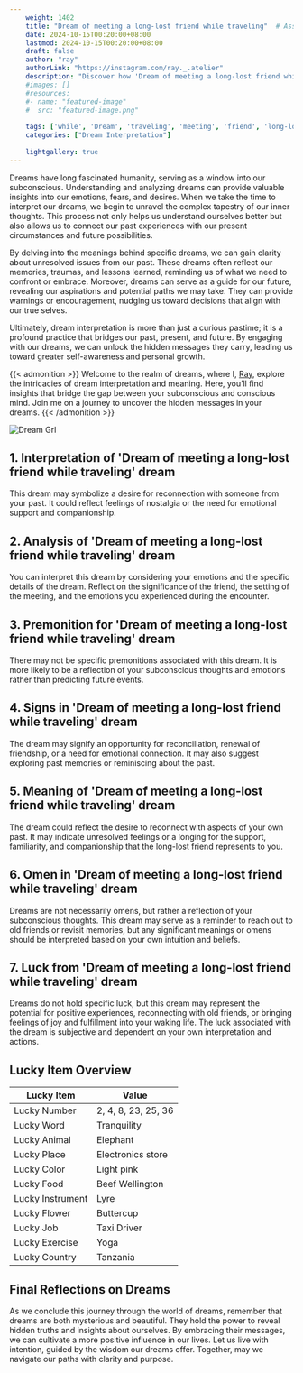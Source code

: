 ```yaml
---
    weight: 1402
    title: "Dream of meeting a long-lost friend while traveling"  # Assuming 'title' column exists
    date: 2024-10-15T00:20:00+08:00
    lastmod: 2024-10-15T00:20:00+08:00
    draft: false
    author: "ray"
    authorLink: "https://instagram.com/ray._.atelier"
    description: "Discover how 'Dream of meeting a long-lost friend while traveling' can interpret your future and uncover its significant meanings in your life."
    #images: []
    #resources:
    #- name: "featured-image"
    #  src: "featured-image.png"
    
    tags: ['while', 'Dream', 'traveling', 'meeting', 'friend', 'long-lost']
    categories: ["Dream Interpretation"]
    
    lightgallery: true
---
```

    
Dreams have long fascinated humanity, serving as a window into our subconscious. Understanding and analyzing dreams can provide valuable insights into our emotions, fears, and desires. When we take the time to interpret our dreams, we begin to unravel the complex tapestry of our inner thoughts. This process not only helps us understand ourselves better but also allows us to connect our past experiences with our present circumstances and future possibilities.

By delving into the meanings behind specific dreams, we can gain clarity about unresolved issues from our past. These dreams often reflect our memories, traumas, and lessons learned, reminding us of what we need to confront or embrace. Moreover, dreams can serve as a guide for our future, revealing our aspirations and potential paths we may take. They can provide warnings or encouragement, nudging us toward decisions that align with our true selves.

Ultimately, dream interpretation is more than just a curious pastime; it is a profound practice that bridges our past, present, and future. By engaging with our dreams, we can unlock the hidden messages they carry, leading us toward greater self-awareness and personal growth.

{{< admonition >}}
Welcome to the realm of dreams, where I, [Ray](https://instagram.com/ray._.atelier), explore the intricacies of dream interpretation and meaning. Here, you’ll find insights that bridge the gap between your subconscious and conscious mind. Join me on a journey to uncover the hidden messages in your dreams.
{{< /admonition >}}

![Dream Grl](https://cdn.pixabay.com/photo/2017/11/02/03/35/gothic-2910057_1280.jpg "Dream Grl")

## 1. Interpretation of 'Dream of meeting a long-lost friend while traveling' dream
 This dream may symbolize a desire for reconnection with someone from your past. It could reflect feelings of nostalgia or the need for emotional support and companionship.

## 2. Analysis of 'Dream of meeting a long-lost friend while traveling' dream
 You can interpret this dream by considering your emotions and the specific details of the dream. Reflect on the significance of the friend, the setting of the meeting, and the emotions you experienced during the encounter.

## 3. Premonition for 'Dream of meeting a long-lost friend while traveling' dream
 There may not be specific premonitions associated with this dream. It is more likely to be a reflection of your subconscious thoughts and emotions rather than predicting future events.

## 4. Signs in 'Dream of meeting a long-lost friend while traveling' dream
 The dream may signify an opportunity for reconciliation, renewal of friendship, or a need for emotional connection. It may also suggest exploring past memories or reminiscing about the past.

## 5. Meaning of 'Dream of meeting a long-lost friend while traveling' dream
 The dream could reflect the desire to reconnect with aspects of your own past. It may indicate unresolved feelings or a longing for the support, familiarity, and companionship that the long-lost friend represents to you.

## 6. Omen in 'Dream of meeting a long-lost friend while traveling' dream
 Dreams are not necessarily omens, but rather a reflection of your subconscious thoughts. This dream may serve as a reminder to reach out to old friends or revisit memories, but any significant meanings or omens should be interpreted based on your own intuition and beliefs.

## 7. Luck from 'Dream of meeting a long-lost friend while traveling' dream
 Dreams do not hold specific luck, but this dream may represent the potential for positive experiences, reconnecting with old friends, or bringing feelings of joy and fulfillment into your waking life. The luck associated with the dream is subjective and dependent on your own interpretation and actions.

## Lucky Item Overview
| Lucky Item          | Value              |
|---------------|--------------------|
| Lucky Number        | 2, 4, 8, 23, 25, 36  |
| Lucky Word          | Tranquility |
| Lucky Animal        | Elephant |
| Lucky Place         | Electronics store     |
| Lucky Color         | Light pink     |
| Lucky Food          | Beef Wellington      |
| Lucky Instrument    | Lyre |
| Lucky Flower        | Buttercup    |
| Lucky Job           | Taxi Driver       |
| Lucky Exercise      | Yoga  |
| Lucky Country       | Tanzania    |


##  Final Reflections on Dreams

As we conclude this journey through the world of dreams, remember that dreams are both mysterious and beautiful. They hold the power to reveal hidden truths and insights about ourselves. By embracing their messages, we can cultivate a more positive influence in our lives. Let us live with intention, guided by the wisdom our dreams offer. Together, may we navigate our paths with clarity and purpose.
